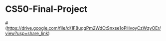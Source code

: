 # CS50-Final-Project
#(https://drive.google.com/file/d/1F8uqqPm2WdCtSnxse1oPHvoyCzWzyOEr/view?usp=share_link)
